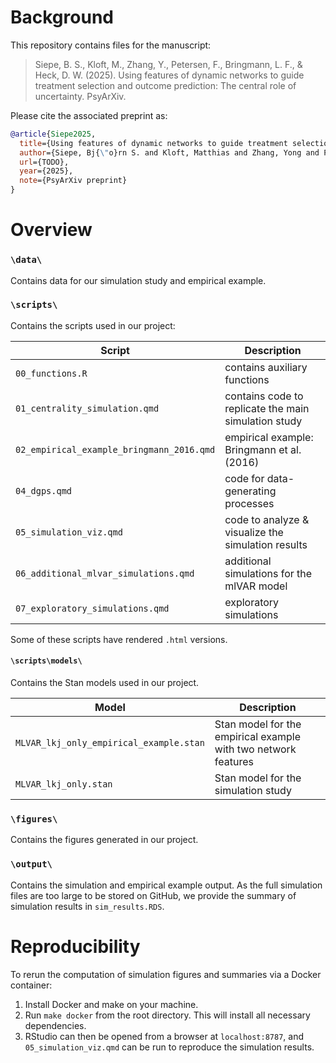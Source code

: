 # Background

This repository contains files for the manuscript:  

> Siepe, B. S., Kloft, M., Zhang, Y., Petersen, F., Bringmann, L. F., & Heck, D. W. (2025). Using features of dynamic networks to guide treatment selection and outcome prediction: The central role of uncertainty. PsyArXiv.


Please cite the associated preprint as: 

```BibTeX
@article{Siepe2025,
  title={Using features of dynamic networks to guide treatment selection and outcome prediction: The central role of uncertainty},
  author={Siepe, Bj{\"o}rn S. and Kloft, Matthias and Zhang, Yong and Petersen, Fridtjof and Bringmann, Laura F. and Heck, Daniel W.},
  url={TODO},
  year={2025},
  note={PsyArXiv preprint}
}
```

# Overview
### `\data\`

Contains data for our simulation study and empirical example. 

### `\scripts\`

Contains the scripts used in our project:

| Script | Description |
| --- | --- |
| `00_functions.R` | contains auxiliary functions |
| `01_centrality_simulation.qmd` | contains code to replicate the main simulation study |
| `02_empirical_example_bringmann_2016.qmd` | empirical example: Bringmann et al. (2016) |
| `04_dgps.qmd` | code for data-generating processes |
| `05_simulation_viz.qmd` | code to analyze \& visualize the simulation results |
| `06_additional_mlvar_simulations.qmd` | additional simulations for the mlVAR model |
| `07_exploratory_simulations.qmd` | exploratory simulations |

Some of these scripts have rendered `.html` versions. 

#### `\scripts\models\`
Contains the Stan models used in our project.

| Model | Description |
| --- | --- |
| `MLVAR_lkj_only_empirical_example.stan` | Stan model for the empirical example with two network features |
| `MLVAR_lkj_only.stan` | Stan model for the simulation study |


### `\figures\`
Contains the figures generated in our project.

### `\output\`
Contains the simulation and empirical example output. 
As the full simulation files are too large to be stored on GitHub, we provide the summary of simulation results in `sim_results.RDS`. 


# Reproducibility

To rerun the computation of simulation figures and summaries via a Docker container:

1. Install Docker and make on your machine. 
2. Run `make docker` from the root directory. This will install all necessary dependencies.
3. RStudio can then be opened from a browser at `localhost:8787`, and `05_simulation_viz.qmd` can be run to reproduce the simulation results.
